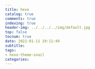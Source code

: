 ```yaml
---
title: hexo
catalog: true
comments: true
indexing: true
header-img: ../../../../img/default.jpg
top: false
tocnum: true
date: 2022-01-11 19:11:49
subtitle:
tags:
- hexo-theme-snail
categories:
---
```


